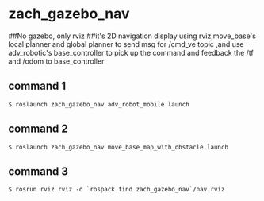 # zach_gazebo_nav 

##No gazebo, only rviz
##it's 2D navigation display using rviz,move_base's local planner and global planner to send msg for /cmd_ve topic ,and use adv_robotic's base_controller to pick up the command and feedback the /tf and /odom to base_controller

## command 1
	$ roslaunch zach_gazebo_nav adv_robot_mobile.launch  

## command 2
	$ roslaunch zach_gazebo_nav move_base_map_with_obstacle.launch

## command 3
	$ rosrun rviz rviz -d `rospack find zach_gazebo_nav`/nav.rviz

